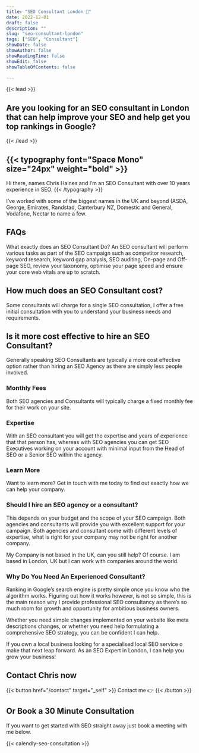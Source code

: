 ```yaml
---
title: "SEO Consultant London 👨"
date: 2022-12-01
draft: false
description: ""
slug: "seo-consultant-london"
tags: ["SEO", "Consultant"]
showDate: false
showAuthor: false
showReadingTime: false
showEdit: false
showTableOfContents: false

---
```



{{< lead >}}
## Are you looking for an SEO consultant in London that can help improve your SEO and help get you top rankings in Google?
{{< /lead >}}

## {{< typography font="Space Mono" size="24px" weight="bold" >}}
Hi there, names Chris Haines and I’m an SEO Consultant with over 10 years experience in SEO.
{{< /typography >}}

I’ve worked with some of the biggest names in the UK and beyond (ASDA, George, Emirates, Randstad, Canterbury NZ, Domestic and General, Vodafone, Nectar to name a few.

## FAQs
What exactly does an SEO Consultant Do?
An SEO consultant will perform various tasks as part of the SEO campaign such as competitor research, keyword research, keyword gap analysis, SEO auditing, On-page and Off-page SEO, review your taxonomy, optimise your page speed and ensure your core web vitals are up to scratch.

## How much does an SEO Consultant cost?
Some consultants will charge for a single SEO consultation, I offer a free initial consultation with you to understand your business needs and requirements.

## Is it more cost effective to hire an SEO Consultant?
Generally speaking SEO Consultants are typically a more cost effective option rather than hiring an SEO Agency as there are simply less people involved.

### Monthly Fees
Both SEO agencies and Consultants will typically charge a fixed monthly fee for their work on your site.

### Expertise
With an SEO consultant you will get the expertise and years of experience that that person has, whereas with SEO agencies you can get SEO Executives working on your account with minimal input from the Head of SEO or a Senior SEO within the agency.

### Learn More
Want to learn more? Get in touch with me today to find out exactly how we can help your company.

### Should I hire an SEO agency or a consultant?
This depends on your budget and the scope of your SEO campaign. Both agencies and consultants will provide you with excellent support for your campaign. Both agencies and consultant come with different levels of expertise, what is right for your company may not be right for another company.

My Company is not based in the UK, can you still help?
Of course. I am based in London, UK but I can work with companies around the world.

### Why Do You Need An Experienced Consultant?
Ranking in Google’s search engine is pretty simple once you know who the algorithm works. Figuring out how it works however, is not so simple, this is the main reason why I provide professional SEO consultancy as there’s so much room for growth and opportunity for ambitious business owners.

Whether you need simple changes implemented on your website like meta descriptions changes, or whether you need help formulating a comprehensive SEO strategy, you can be confident I can help.

If you own a local business looking for a specialised local SEO service o make that next leap forward. As an SEO Expert in London, I can help you grow your business!

## Contact Chris now

{{< button href="/contact" target="_self" >}}
Contact me 👉
{{< /button >}}
</center>

## Or Book a 30 Minute Consultation

If you want to get started with SEO straight away just book a meeting with me below.

{{< calendly-seo-consultation >}}

